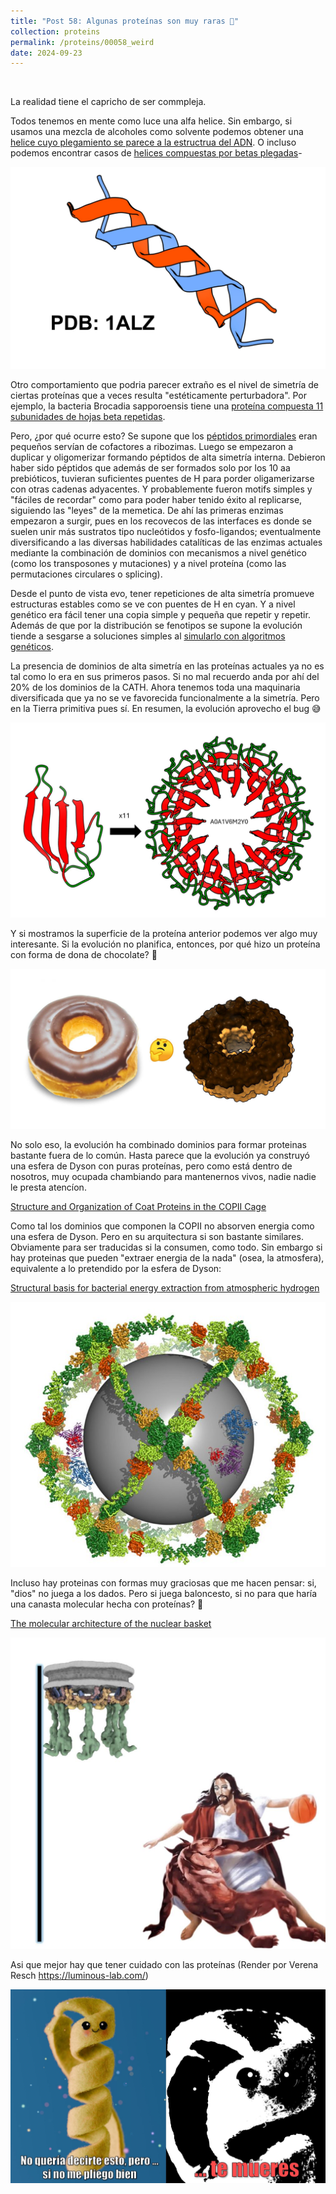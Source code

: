 ```yaml
---
title: "Post 58: Algunas proteínas son muy raras 🧐"
collection: proteins
permalink: /proteins/00058_weird
date: 2024-09-23
---
```


&nbsp;


La realidad tiene el capricho de ser commpleja. 

Todos tenemos en mente como luce una alfa helice. Sin embargo, si usamos una mezcla de alcoholes como solvente podemos obtener una [helice cuyo plegamiento se parece a la estructrua del ADN](https://www.rcsb.org/structure/1alz). O incluso podemos encontrar casos de [helices compuestas por betas plegadas](https://www.rcsb.org/structure/3A1M)-

![img](/images/proteins/00058_weird1.jpg)


Otro comportamiento que podria parecer extraño es el nivel de simetría de ciertas proteínas que a veces resulta "estéticamente perturbadora". Por ejemplo, la bacteria Brocadia sapporoensis tiene una [proteína compuesta 11 subunidades de hojas beta repetidas](https://www.uniprot.org/uniprotkb/A0A1V6M2Y0/entry#structure).

Pero, ¿por qué ocurre esto? Se supone que los [péptidos primordiales](https://miangoar.github.io/proteins/00035_dan) eran pequeños servían de cofactores a ribozimas. Luego se empezaron a duplicar y oligomerizar formando péptidos de alta simetría interna. Debieron haber sido péptidos que además de ser formados solo por los 10 aa prebióticos, tuvieran suficientes puentes de H para porder oligamerizarse con otras cadenas adyacentes.
Y probablemente fueron motifs simples y "fáciles de recordar" como para poder haber tenido éxito al replicarse, siguiendo las "leyes" de la memetica. De ahí las primeras enzimas empezaron a surgir, pues en los recovecos de las interfaces es donde se suelen unir más sustratos tipo nucleótidos y fosfo-ligandos; eventualmente diversificando a las diversas habilidades catalíticas de las enzimas actuales mediante la combinación de dominios con mecanismos a nivel genético (como los transposones y mutaciones) y a nivel proteína (como las permutaciones circulares o splicing).

Desde el punto de vista evo, tener repeticiones de alta simetría promueve estructuras estables como se ve con puentes de H en cyan. Y a nivel genético era fácil tener una copia simple y pequeña que repetir y repetir. Además de que por la distribución se fenotipos se supone la evolución tiende a sesgarse a soluciones simples al [simularlo con algoritmos genéticos](https://x.com/evoluchico/status/1503307804043583488).

La presencia de dominios de alta simetría en las proteínas actuales ya no es tal como lo era en sus primeros pasos. Si no mal recuerdo anda por ahí del 20% de los dominios de la CATH. Ahora tenemos toda una maquinaria diversificada que ya no se ve favorecida funcionalmente a la simetría. Pero en la Tierra primitiva pues sí. En resumen, la evolución aprovecho el bug 😅


![img](/images/proteins/00058_weird2.jpg)

Y si mostramos la superficie de la proteína anterior podemos ver algo muy interesante. Si la evolución no planifica, entonces, por qué hizo un proteína con forma de dona de chocolate? 🤔

![img](/images/proteins/00058_weird3.jpg)


No solo eso, la evolución ha combinado dominios para formar proteinas bastante fuera de lo común. Hasta parece que la evolución ya construyó una esfera de Dyson con puras proteínas, pero como está dentro de nosotros, muy ocupada chambiando para mantenernos vivos, nadie nadie le presta atencíon.

[Structure and Organization of Coat Proteins in the COPII Cage](https://pubmed.ncbi.nlm.nih.gov/17604721/)

Como tal los dominios que componen la COPII no absorven energia como una esfera de Dyson. Pero en su arquitectura si son bastante similares. Obviamente para ser traducidas si la consumen, como todo. Sin embargo si hay proteinas que pueden "extraer energia de la nada" (osea, la atmosfera), equivalente a lo pretendido por la esfera de Dyson:

[Structural basis for bacterial energy extraction from atmospheric hydrogen](https://www.nature.com/articles/s41586-023-05781-7)

![img](/images/proteins/00058_weird4.jpg)


Incluso hay proteinas con formas muy graciosas que me hacen pensar: si, "dios" no juega a los dados. Pero si juega baloncesto, si no para que haría una canasta molecular hecha con proteínas? 🤨

[The molecular architecture of the nuclear basket](https://www.cell.com/cell/fulltext/S0092-8674(24)00780-3)

![img](/images/proteins/00058_weird5.jpg)


Asi que mejor hay que tener cuidado con las proteínas (Render por Verena Resch <https://luminous-lab.com/>)

![img](/images/proteins/00058_weird6.jpg)

